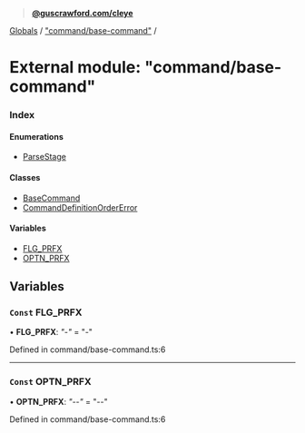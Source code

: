 > **[@guscrawford.com/cleye](../README.md)**

[Globals](../globals.md) / ["command/base-command"](_command_base_command_.md) /

# External module: "command/base-command"

### Index

#### Enumerations

* [ParseStage](../enums/_command_base_command_.parsestage.md)

#### Classes

* [BaseCommand](../classes/_command_base_command_.basecommand.md)
* [CommandDefinitionOrderError](../classes/_command_base_command_.commanddefinitionordererror.md)

#### Variables

* [FLG_PRFX](_command_base_command_.md#const-flg_prfx)
* [OPTN_PRFX](_command_base_command_.md#const-optn_prfx)

## Variables

### `Const` FLG_PRFX

• **FLG_PRFX**: *"-"* = "-"

Defined in command/base-command.ts:6

___

### `Const` OPTN_PRFX

• **OPTN_PRFX**: *"--"* = "--"

Defined in command/base-command.ts:6